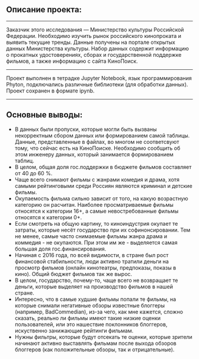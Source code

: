 ## Описание проекта:

__________________________

Заказчик этого исследования — Министерство культуры Российской Федерации. 
Необходимо изучить рынок российского кинопроката и выявить текущие тренды. 
Данные получены на портале открытых данных Министерства культуры. Набор данных содержит информацию о прокатных удостоверениях, сборах и государственной поддержке фильмов, а также информацию с сайта КиноПоиск. 
__________________________

Проект выполнен в тетрадке Jupyter Notebook, язык программирования Phyton, подключались различные библиотеки (для обработки данных). Проект сохранен в формате ipynb.

__________________________
## Основные выводы:
- В данных были пропуски, которые могли быть вызваны некорректным сбором данных или формированием самой таблицы. Данные, представленные в файлах, во многом не соответсвуют тому, что сейчас есть на КиноПоиске. Необходимо сообщить об этом инженеру данных, который занимается формированием таблиц.
- В целом, общая доля гос.поддержки в бюджете фильмов составляет от 40 до 60 %.
- Чаще всего снимают фильмы с жанрами комедия и драма, хотя самыми рейтинговыми среди Россиян являются криминал и детские фильмы.
- Окупаемость фильма сильно зависит от того, на какую возрастную категорию он расчитан. Наиболее просматриваемые фильмы относятся к категории 16+, а самые невостребованные фильмы относятся к категории 0+.
- Если смотреть на общую картину, то киноиндустрия окупает те затраты, которые несёт государство при их софинонсировании. Тем не менее, самые часто снимаемые фильмы жанра драма и коммедия - не окупаются. При этом им же - выделяется самая большая доля гос.финансирования.
- Начиная с 2016 года, по всей видимости, в стране был рост финансовой стабильности, люди активно тратили деньги на просмотр фильмов (онлайн кинотеатры, предпоказы, показы в кино). Общий бюджет фильмов так же вырос.
- В целом, государство, почему-то, чаще всего не возвращает те деньги, которые выделяет на производство фильмов в нашей стране.
- Интересно, что в самые худшие фильмы попали те фильмы, на которые снимали негативные обзоры известные блоггеры (например, BadCommedian), из-за чего, как мне кажется, сложно сказать, реально ли фильмы имеют такие низкие оценки пользователей, или это нашествие поклонников блоггеров, искуственно занижающие рейтинги фильмам.
- Нужны фильтры, которые будут отсекать те оценки, которые зрители начинают активно выставлять фильмам после выхода обзоров блоггеров (как положительные обзоры, так и отрицательные).
